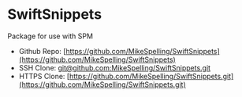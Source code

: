 # SwiftSnippets


Package for use with SPM


- Github Repo: [https://github.com/MikeSpelling/SwiftSnippets](https://github.com/MikeSpelling/SwiftSnippets)
- SSH Clone: [git@github.com:MikeSpelling/SwiftSnippets.git](git@github.com:MikeSpelling/SwiftSnippets.git)
- HTTPS Clone: [https://github.com/MikeSpelling/SwiftSnippets.git](https://github.com/MikeSpelling/SwiftSnippets.git)

